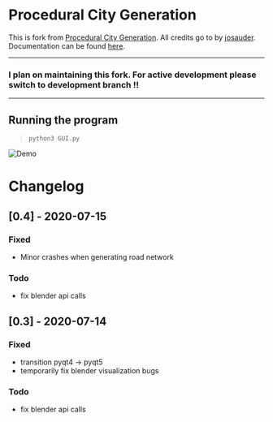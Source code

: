 # Procedural City Generation

This is fork from [Procedural City Generation](https://github.com/josauder/procedural_city_generation). All credits go to by [josauder](https://github.com/josauder). Documentation can be found [here](http://josauder.github.io/procedural_city_generation).

---

### I plan on maintaining this fork. For active development please switch to development branch !! 

---


## Running the program

> `python3 GUI.py`

![Demo](./doc/videos/procedural-city-generation.gif)

# Changelog

## [0.4] - 2020-07-15

### Fixed

- Minor crashes when generating road network

### Todo

- fix blender api calls


## [0.3] - 2020-07-14

### Fixed

- transition pyqt4 -> pyqt5
- temporarily fix blender visualization bugs

### Todo

- fix blender api calls
